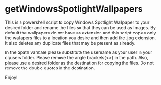 # getWindowsSpotlightWallpapers

This is a powershell script to copy Windows Spotlight Wallpaper to your desired folder and rename the files so that they can be used as Images.
By default the wallpapers do not have an extension and this script copies only the wallapers files to a location you desire and then add the .jpg extension.
It also deletes any duplicate files that may be present as already.

In the $path varibale please substitute the username as your user in your c:\users folder. Please remove the angle brackets(<>) in the path.
Also, please use a desired folder as the destination for copying the files. Do not remove the double quotes in the destination.

Enjoy!
